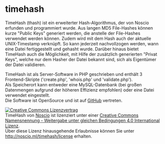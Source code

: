 # timehash
TimeHash (thash) ist ein erweiterter Hash-Algorithmus, der von Noscio erfunden und programmiert wurde.
Aus langen MD5 File-Hashes k&ouml;nnen kurze "Public Keys" generiert werden, die anstelle der File-Hashes verwendet werden können.
Zudem wird mit dem Hash auch der aktuelle UNIX-Timestamp verkn&uuml;pft. So kann jederzeit nachvollzogen werden, wann eine Datei fertiggestellt und gehasht wurde.
Dar&uuml;ber hinaus bietet TimeHash auch die M&ouml;glichkeit, mit Hilfe der zus&auml;tzlich generierten "Privat Keys", welche nur dem Hasher der Datei bekannt sind,
sich als Eigent&uuml;mer der Datei validieren.<br>

TimeHash ist als Server-Software in PHP geschrieben und enth&auml;lt 3 Frontend-Skripte ('create.php', 'whois.php' und 'validate.php').<br>
Als Speicherort kann entweder eine MySQL-Datenbank (bei großen Datenmengen aufgrund der h&ouml;heren Effizienz empfohlen) oder eine Datei verwendet eingestellt.<br>
Die Software ist OpenSource und ist auf <a href="https://github.com/jgherb/timehash/">GitHub</a> vertreten.<br>

<a rel="license" href="http://creativecommons.org/licenses/by-sa/4.0/"><img alt="Creative Commons Lizenzvertrag" style="border-width:0" src="https://i.creativecommons.org/l/by-sa/4.0/88x31.png" /></a><br /><span xmlns:dct="http://purl.org/dc/terms/" href="http://purl.org/dc/dcmitype/InteractiveResource" property="dct:title" rel="dct:type">TimeHash</span> von <a xmlns:cc="http://creativecommons.org/ns#" href="http://www.noscio.ml/timehash" property="cc:attributionName" rel="cc:attributionURL">Noscio</a> ist lizenziert unter einer <a rel="license" href="http://creativecommons.org/licenses/by-sa/4.0/">Creative Commons Namensnennung - Weitergabe unter gleichen Bedingungen 4.0 International Lizenz</a>.<br />Über diese Lizenz hinausgehende Erlaubnisse können Sie unter <a xmlns:cc="http://creativecommons.org/ns#" href="http://noscio.ml/timehash/license" rel="cc:morePermissions">http://noscio.ml/timehash/license</a> erhalten.
